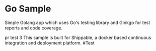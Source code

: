 Go Sample 
=====================

Simple Golang app which uses Go's testing library and Ginkgo for test reports and code coverage.

pr test 3
This sample is built for Shippable, a docker based continuous integration and deployment platform.
#Test
